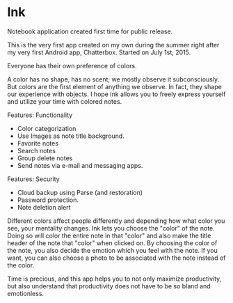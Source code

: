 # Ink
Notebook application created first time for public release.

This is the very first app created on my own during the summer right after my very first Android app, Chatterbox.
Started on July 1st, 2015.

Everyone has their own preference of colors. 

A color has no shape, has no scent; we mostly observe it subconsciously. But colors are the first element of anything we observe. In fact, they shape our experience with objects. I hope Ink allows you to freely express yourself and utilize your time with colored notes.

Features: Functionality
- Color categorization
- Use Images as note title background.
- Favorite notes
- Search notes
- Group delete notes
- Send notes via e-mail and messaging apps.

Features: Security
- Cloud backup using Parse (and restoration)
- Password protection.
- Note deletion alert

Different colors affect people differently and depending how what color you see, your mentality changes. Ink lets you choose the "color" of the note. Doing so will color the entire note in that "color" and also make the title header of the note that "color" when clicked on. By choosing the color of the note, you also decide the emotion which you feel with the note. If you want, you can also choose a photo to be associated with the note instead of the color.

Time is precious, and this app helps you to not only maximize productivity, but also understand that productivity does not have to be so bland and emotionless.
